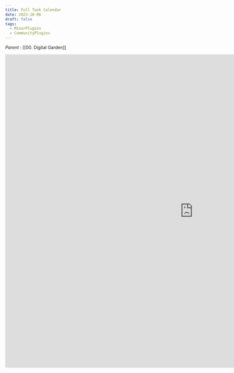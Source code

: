 ```yaml
---
title: Full Task Calendar
date: 2023-10-06
draft: false
tags:
  - MinorPlugins
  - CommunityPlugins
---
```

*Parent* : [[00. Digital Garden]]

<iframe src="https://davish.github.io/obsidian-full-calendar/getting_started/" frameborder="0"  height="1000" width="1200"></iframe>



